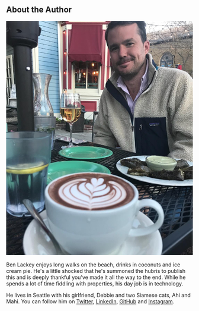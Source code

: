 ## About the Author

![](../images/17/headshot.jpg)

Ben Lackey enjoys long walks on the beach, drinks in coconuts and ice cream pie.  He's a little shocked that he's summoned the hubris to publish this and is deeply thankful you've made it all the way to the end.  While he spends a lot of time fiddling with properties, his day job is in technology.  

He lives in Seattle with his girlfriend, Debbie and two Siamese cats, Ahi and Mahi.  You can follow him on [Twitter](https://twitter.com/benofben), [LinkedIn](https://www.linkedin.com/in/benlackey/), [GitHub](https://github.com/benofben) and [Instagram](https://www.instagram.com/benofben).
